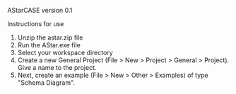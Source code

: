 AStarCASE
version 0.1

Instructions for use

1. Unzip the astar.zip file
2. Run the AStar.exe file
3. Select your workspace directory
4. Create a new General Project (File > New > Project > General > Project). Give a name to the project.
5. Next, create an example (File > New > Other > Examples) of type "Schema Diagram".


